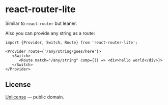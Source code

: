 # react-router-lite

Similar to `react-router` but leaner.

Also you can provide any string as a route:

```tsx
import {Provider, Switch, Route} from 'react-router-lite';

<Provider route={'/any/string/goes/here'}>
   <Switch>
      <Route match="/any/string" comp={() => <div>hello world</div>}>
   </Switch>
</Provider>
```

## License

[Unlicense](LICENSE) &mdash; public domain.
